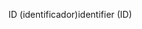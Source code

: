 <span data-ttu-id="dd44d-101">ID (identificador)</span><span class="sxs-lookup"><span data-stu-id="dd44d-101">identifier (ID)</span></span>